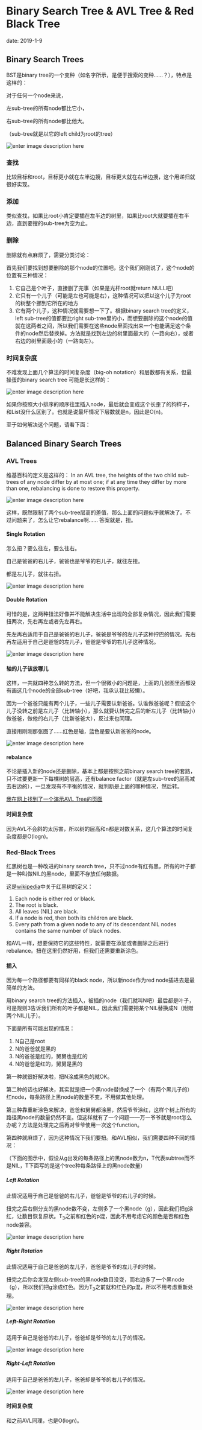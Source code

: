 # Binary Search Tree & AVL Tree & Red Black Tree

date: 2019-1-9

## Binary Search Trees
BST是binary tree的一个变种（如名字所示，是便于搜索的变种……？），特点是这样的：

对于任何一个node来说，

左sub-tree的所有node都比它小，

右sub-tree的所有node都比他大。

（sub-tree就是以它的left child为root的tree）

![enter image description here](https://i.loli.net/2019/01/09/5c356a9fd8e70.png)


### 查找
比较目标和root，目标更小就在左半边搜，目标更大就在右半边搜，这个用递归就很好实现。

### 添加
类似查找，如果比root小肯定要插在左半边的树里，如果比root大就要插在右半边，直到要搜的sub-tree为空为止。

### 删除
删除就有点麻烦了，需要分类讨论：

首先我们要找到想要删除的那个node的位置吧，这个我们刚刚说了，这个node的位置有三种情况：

1. 它自己是个叶子，直接删了完事（如果是光杆root就return NULL吧）
2. 它只有一个儿子（可能是左也可能是右），这种情况可以把以这个儿子为root的树整个挪到它所在的地方
3. 它有两个儿子，这种情况就需要想一下了。根据binary search tree的定义，left sub-tree的值都要比right sub-tree里的小，而想要删除的这个node的值就在这两者之间，所以我们需要在这些node里面找出来一个也能满足这个条件的node然后替换掉。方法就是找到左边的树里面最大的（一路向右），或者右边的树里面最小的（一路向左）。

### 时间复杂度
不难发现上面几个算法的时间复杂度（big-oh notation）和层数都有关系，但最操蛋的binary search tree 可能是长这样的：

![enter image description here](https://i.loli.net/2019/01/09/5c356ded29a72.png)



如果你按照大小排序的顺序往里插入node，最后就会变成这个长歪了的狗样子，和List没什么区别了。也就是说最坏情况下层数就是n，因此是O(n)。

至于如何解决这个问题，请看下面：

## Balanced Binary Search Trees

### AVL Trees
维基百科的定义是这样的： In an AVL tree, the heights of the two child sub-trees of any node differ by at most one; if at any time they differ by more than one, rebalancing is done to restore this property.

![enter image description here](https://i.loli.net/2019/01/09/5c36121100904.png)

这样，既然限制了两个sub-tree层高的差值，那么上面的问题似乎就解决了。不过问题来了，怎么让它rebalance啊……
答案就是，扭。

#### Single Rotation
怎么扭？要么往左，要么往右。

自己是爸爸的右儿子，爸爸也是爷爷的右儿子，就往左扭。

都是左儿子，就往右扭。

![enter image description here](https://i.loli.net/2019/01/09/5c3619efbc4c1.png)

#### Double Rotation
可惜的是，这两种扭法好像并不能解决生活中出现的全部复杂情况，因此我们需要扭两次，先右再左或者先左再右。

先左再右适用于自己是爸爸的右儿子，爸爸是爷爷的左儿子这种拧巴的情况。先右再左适用于自己是爸爸的左儿子，爸爸是爷爷的右儿子这种情况。

![enter image description here](https://i.loli.net/2019/01/10/5c364008a425b.png)

#### 轴的儿子该放哪儿
这样，一共就四种怎么转的方法，但一个很微小的问题是，上面的几张图里面都没有画这几个node的全部sub-tree（好吧，我承认我比较懒）。

因为一个爸爸只能有两个儿子，一些儿子需要认新爸爸。认谁做爸爸呢？假设这个儿子没转之前是左儿子（比转轴小），那么就要认转完之后的新左儿子（比转轴小）做爸爸，做他的右儿子（比新爸爸大），反过来也同理。

直接用刚刚那张图了……红色是轴，蓝色是要认新爸爸的node。

![enter image description here](https://i.loli.net/2019/01/10/5c3644fe6b49e.png)

#### rebalance
不论是插入新的node还是删除，基本上都是按照之前binary search tree的套路，只不过要更新一下每棵树的层高，还有balance factor（就是左sub-tree的层高减去右边的），一旦发现有不平衡的情况，就判断是上面的哪种情况，然后转。

[我在网上找到了一个演示AVL Tree的页面](https://www.cs.usfca.edu/~galles/visualization/AVLtree.html)

#### 时间复杂度
因为AVL不会斜的太厉害，所以树的层高和n都是对数关系，这几个算法的时间复杂度都是O(logn)。

### Red-Black Trees
红黑树也是一种改进的binary search tree，只不过node有红有黑，所有的叶子都是一种叫做NIL的黑node，里面不存放任何数据。

这是[wikipedia](https://en.wikipedia.org/wiki/Red%E2%80%93black_tree)中关于红黑树的定义：

1. Each node is either red or black.
2. The root is black.
3. All leaves (NIL) are black.
4. If a node is red, then both its children are black.
5. Every path from a given node to any of its descendant NIL nodes contains the same number of black nodes.

和AVL一样，想要保持它的这些特性，就需要在添加或者删除之后进行rebalance。扭在这里仍然好用，但我们还需要重新涂色。

#### 插入
因为每一个路径都要有同样的black node，所以新node作为red node插进去是最简单的方法。

用binary search tree的方法插入，被插的node（我们就叫N吧）最后都是叶子，可是规则3告诉我们所有的叶子都是NIL，因此我们需要把某个NIL替换成N（附赠两个NIL儿子）。

下面是所有可能出现的情况：

1. N自己是root
2. N的爸爸就是黑的
3. N的爸爸是红的，舅舅也是红的
4. N的爸爸是红的，舅舅是黑的

第一种就很好解决啦，把N涂成黑色的就OK。

第二种的话也好解决，其实就是把一个黑node替换成了一个（有两个黑儿子的）红node，每条路径上黑node的数量不变，不用做其他处理。

第三种靠重新涂色来解决，爸爸和舅舅都涂黑，然后爷爷涂红，这样个树上所有的路径黑node的数量仍然不变。但这样就有了一个问题——万一爷爷就是root怎么办呢？方法是处理完之后再对爷爷使用一次这个function。

第四种就麻烦了，因为这种情况下我们要扭。和AVL相似，我们需要四种不同的情况：

（下面的图示中，假设从g出发的每条路径上的黑node数为n，T代表subtree而不是NIL，T下面写的是这个tree种每条路径上的黑node数量）

##### Left Rotation
此情况适用于自己是爸爸的右儿子，爸爸是爷爷的右儿子的时候。

扭完之后右侧分支的黑node数不变，左侧多了一个黑node（g），因此我们把g涂红，让数目恢复原状。T<sub>3</sub>之前和红色的p混，因此不用考虑它的颜色是否和红色node兼容。

![enter image description here](https://i.loli.net/2019/01/10/5c36ad5f9a825.png)

##### Right Rotation
此情况适用于自己是爸爸的左儿子，爸爸是爷爷的左儿子的时候。

扭完之后你会发现左侧sub-tree的黑node数目没变，而右边多了一个黑node（g），所以我们把g涂成红色。因为T<sub>3</sub>之前就和红色的p混，所以不用考虑重新处理。

![enter image description here](https://i.loli.net/2019/01/10/5c36a23f5b5ad.png)

##### Left-Right Rotation
适用于自己是爸爸的右儿子，爸爸却是爷爷的左儿子的情况。

![enter image description here](https://i.loli.net/2019/01/10/5c36b992cefb4.png)

##### Right-Left Rotation
适用于自己是爸爸的左儿子，爸爸却是爷爷的右儿子的情况。

![enter image description here](https://i.loli.net/2019/01/10/5c36b73474c33.png)

#### 时间复杂度
和之前AVL同理，也是O(logn)。
